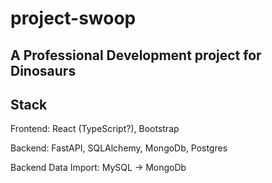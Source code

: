 # project-swoop
## A Professional Development project for Dinosaurs

## Stack

Frontend: React (TypeScript?), Bootstrap

Backend: FastAPI, SQLAlchemy, MongoDb, Postgres

Backend Data Import: MySQL -> MongoDb
